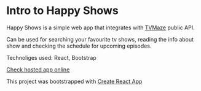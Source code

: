 # Intro to Happy Shows

Happy Shows is a simple web app that integrates with [TVMaze](https://www.tvmaze.com/api) public API. 

Can be used for searching your favourite tv shows, reading the info about show and checking the schedule for upcoming episodes.

Technoliges used: React, Bootstrap

[Check hosted app online](https://happyshow.vercel.app/)


This project was bootstrapped with [Create React App](https://github.com/facebook/create-react-app)
